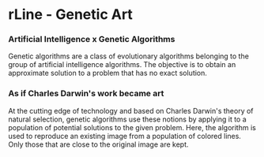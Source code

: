 # rLine - Genetic Art

### Artificial Intelligence x Genetic Algorithms
Genetic algorithms are a class of evolutionary algorithms belonging to the group of artificial intelligence algorithms. The objective is to obtain an approximate solution to a problem that has no exact solution.

### As if Charles Darwin's work became art
At the cutting edge of technology and based on Charles Darwin's theory of natural selection, genetic algorithms use these notions by applying it to a population of potential solutions to the given problem. Here, the algorithm is used to reproduce an existing image from a population of colored lines. Only those that are close to the original image are kept.
